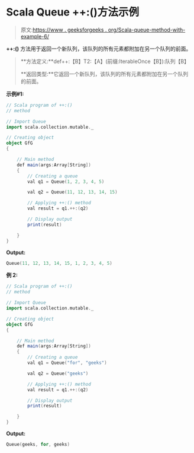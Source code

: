 # Scala Queue ++:()方法示例

> 原文:[https://www . geeksforgeeks . org/Scala-queue-method-with-example-6/](https://www.geeksforgeeks.org/scala-queue-method-with-example-6/)

**++:()** 方法用于返回一个新队列，该队列的所有元素都附加在另一个队列的前面。

> **方法定义:**def++:【B】T2:【A】(前缀:IterableOnce【B】):队列【B】
> 
> **返回类型:**它返回一个新队列，该队列的所有元素都附加在另一个队列的前面。

**示例#1:**

```scala
// Scala program of ++:() 
// method 

// Import Queue  
import scala.collection.mutable._

// Creating object 
object GfG 
{ 

    // Main method 
    def main(args:Array[String]) 
    { 
        // Creating a queue 
        val q1 = Queue(1, 2, 3, 4, 5) 

        val q2 = Queue(11, 12, 13, 14, 15) 

        // Applying ++:() method 
        val result = q1.++:(q2)

        // Display output
        print(result)   

    } 
} 
```

**Output:**

```scala
Queue(11, 12, 13, 14, 15, 1, 2, 3, 4, 5)

```

**例 2:**

```scala
// Scala program of ++:() 
// method 

// Import Queue  
import scala.collection.mutable._

// Creating object 
object GfG 
{ 

    // Main method 
    def main(args:Array[String]) 
    { 
        // Creating a queue 
        val q1 = Queue("for", "geeks") 

        val q2 = Queue("geeks") 

        // Applying ++:() method 
        val result = q1.++:(q2) 

        // Display output
        print(result)   

    } 
} 
```

**Output:**

```scala
Queue(geeks, for, geeks)

```